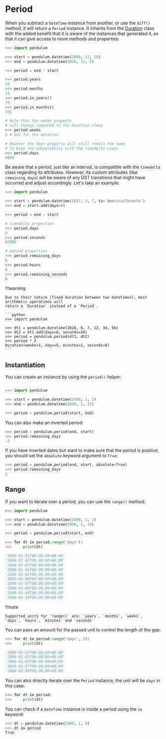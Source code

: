 # Period

When you subtract a `DateTime` instance from another, or use the `diff()` method, it will return a `Period` instance.
It inherits from the [Duration](#duration) class with the added benefit that it is aware of the
instances that generated it, so that it can give access to more methods and properties:

```python
>>> import pendulum

>>> start = pendulum.datetime(2000, 11, 20)
>>> end = pendulum.datetime(2016, 11, 5)

>>> period = end - start

>>> period.years
15
>>> period.months
11
>>> period.in_years()
15
>>> period.in_months()
191

# Note that the weeks property
# will change compared to the Duration class
>>> period.weeks
2 # 832 for the duration

# However the days property will still remain the same
# to keep the compatiblity with the timedelta class
>>> period.days
5829
```

Be aware that a period, just like an interval, is compatible with the `timedelta` class regarding
its attributes. However, its custom attributes (like `remaining_days`) will be aware of any DST
transitions that might have occurred and adjust accordingly. Let's take an example:

```python
>>> import pendulum

>>> start = pendulum.datetime(2017, 3, 7, tz='America/Toronto')
>>> end = start.add(days=6)

>>> period = end - start

# timedelta properties
>>> period.days
5
>>> period.seconds
82800

# period properties
>>> period.remaining_days
6
>>> period.hours
0
>>> period.remaining_seconds
0
```

!!!warning

    Due to their nature (fixed duration between two datetimes), most arithmetic operations will
    return a `Duration` instead of a `Period`.

    ```python
    >>> import pendulum

    >>> dt1 = pendulum.datetime(2016, 8, 7, 12, 34, 56)
    >>> dt2 = dt1.add(days=6, seconds=34)
    >>> period = pendulum.period(dt1, dt2)
    >>> period * 2
    Duration(weeks=1, days=5, minutes=1, seconds=8)
    ```


## Instantiation

You can create an instance by using the `period()` helper:

```python

>>> import pendulum

>>> start = pendulum.datetime(2000, 1, 1)
>>> end = pendulum.datetime(2000, 1, 31)

>>> period = pendulum.period(start, end)
```

You can also make an inverted period:

```python
>>> period = pendulum.period(end, start)
>>> period.remaining_days
-2
```

If you have inverted dates but want to make sure that the period is positive,
you should set the `absolute` keyword argument to `True`:

```python
>>> period = pendulum.period(end, start, absolute=True)
>>> period.remaining_days
2
```

## Range

If you want to iterate over a period, you can use the `range()` method:

```python
>>> import pendulum

>>> start = pendulum.datetime(2000, 1, 1)
>>> end = pendulum.datetime(2000, 1, 10)

>>> period = pendulum.period(start, end)

>>> for dt in period.range('days'):
>>>     print(dt)

'2000-01-01T00:00:00+00:00'
'2000-01-02T00:00:00+00:00'
'2000-01-03T00:00:00+00:00'
'2000-01-04T00:00:00+00:00'
'2000-01-05T00:00:00+00:00'
'2000-01-06T00:00:00+00:00'
'2000-01-07T00:00:00+00:00'
'2000-01-08T00:00:00+00:00'
'2000-01-09T00:00:00+00:00'
'2000-01-10T00:00:00+00:00'
```

!!!note

    Supported units for `range()` are: `years`, `months`, `weeks`,
    `days`, `hours`, `minutes` and `seconds`

You can pass an amount for the passed unit to control the length of the gap:

```python
>>> for dt in period.range('days', 2):
>>>     print(dt)

'2000-01-01T00:00:00+00:00'
'2000-01-03T00:00:00+00:00'
'2000-01-05T00:00:00+00:00'
'2000-01-07T00:00:00+00:00'
'2000-01-09T00:00:00+00:00'
```

You can also directly iterate over the `Period` instance,
the unit will be `days` in this case:

```python
>>> for dt in period:
>>>     print(dt)
```

You can check if a `DateTime` instance is inside a period using the `in` keyword:

```python
>>> dt = pendulum.datetime(2000, 1, 4)
>>> dt in period
True
```
